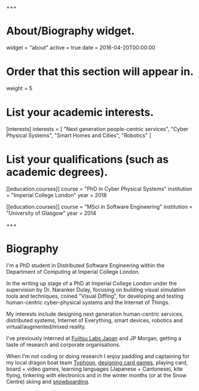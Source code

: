 +++
# About/Biography widget.
widget = "about"
active = true
date = 2016-04-20T00:00:00

# Order that this section will appear in.
weight = 5

# List your academic interests.
[interests]
  interests = [
    "Next generation people-centric services",
    "Cyber Physical Systems",
    "Smart Homes and Cities",
    "Robotics"
  ]

# List your qualifications (such as academic degrees).
[[education.courses]]
  course = "PhD in Cyber Physical Systems"
  institution = "Imperial College London"
  year = 2018

[[education.courses]]
  course = "MSci in Software Engineering"
  institution = "University of Glasgow"
  year = 2014
 
+++

# Biography
I'm a PhD student in Distributed Software Engineering within the Department of Computing at Imperial College London. 

In the writing up stage of a PhD at Imperial College London under the supervision by Dr. Naranker Dulay, focusing on building visual simulation tools and techniques, coined "Visual Diffing", for developing and testing human-centric cyber-physical systems and the Internet of Things.

My interests include designing next generation human-centric services, distributed systems, Internet of Everything, smart devices, robotics and virtual/augmented/mixed reality.

I've previously interned at [Fujitsu Labs Japan](https://fergusleahy.wordpress.com/) and JP Morgan, getting a taste of research and corporate organisations.

When I'm not coding or doing research I enjoy paddling and captaining for my local dragon boat team [Typhoon](http://typhoon-dbc.com), [designing card games](/#projects), playing card, board + video games, learning languages (Japanese + Cantonese), kite flying, tinkering with electronics and in the winter months (or at the Snow Centre) skiing and [snowboarding](https://youtu.be/eoIVr3U0t_4).
